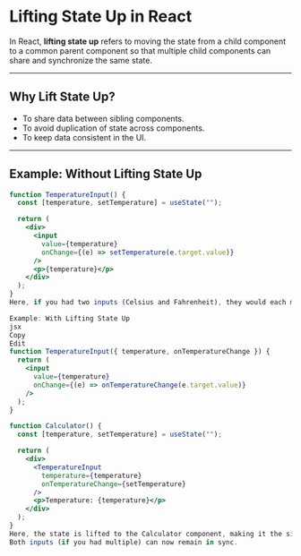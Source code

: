# Lifting State Up in React

In React, **lifting state up** refers to moving the state from a child component to a common parent component so that multiple child components can share and synchronize the same state.

---

## Why Lift State Up?

- To share data between sibling components.
- To avoid duplication of state across components.
- To keep data consistent in the UI.

---

## Example: Without Lifting State Up

```jsx
function TemperatureInput() {
  const [temperature, setTemperature] = useState("");

  return (
    <div>
      <input 
        value={temperature} 
        onChange={(e) => setTemperature(e.target.value)} 
      />
      <p>{temperature}</p>
    </div>
  );
}
Here, if you had two inputs (Celsius and Fahrenheit), they would each maintain separate state, which would cause inconsistencies.

Example: With Lifting State Up
jsx
Copy
Edit
function TemperatureInput({ temperature, onTemperatureChange }) {
  return (
    <input 
      value={temperature} 
      onChange={(e) => onTemperatureChange(e.target.value)} 
    />
  );
}

function Calculator() {
  const [temperature, setTemperature] = useState("");

  return (
    <div>
      <TemperatureInput 
        temperature={temperature} 
        onTemperatureChange={setTemperature} 
      />
      <p>Temperature: {temperature}</p>
    </div>
  );
}
Here, the state is lifted to the Calculator component, making it the single source of truth.
Both inputs (if you had multiple) can now remain in sync.
